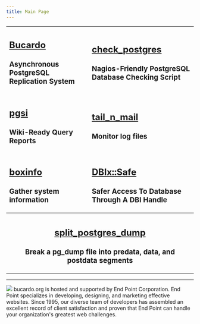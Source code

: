 ```yaml
---
title: Main Page
---
```


<table border="0" cellpadding="20">
<tr>
<td>
<h2 class="bucardo">
    <a href="{{ site.baseurl }}/Bucardo/">Bucardo</a>
</h2>
<h3 class="bucardo">
Asynchronous PostgreSQL Replication System

</h3>
</td>
<td>
<h2 class="check-postgres">
    <a href="{{ site.baseurl }}/Check_postgres/">check_postgres</a>
</h2>
<h3 class="check-postgres">
Nagios-Friendly PostgreSQL Database Checking Script

</h3>
</td>
</tr>
<tr>
<td>
<h2 class="pgsi">
    <a href="{{ site.baseurl }}/Pgsi/">pgsi</a>
</h2>
<h3 class="pgsi">
Wiki-Ready Query Reports

</h3>
</td>
<td>
<h2 class="tnm">
    <a href="{{ site.baseurl }}/Tail_n_mail/">tail_n_mail</a>
</h2>
<h3 class="tnm">
Monitor log files

</h3>
</td>
</tr>
<tr>
<td>
<h2 class="boxinfo">
    <a href="{{ site.baseurl }}/Boxinfo/">boxinfo</a>
</h2>
<h3 class="boxinfo">
Gather system information

</h3>
</td>
<td>
<h2 class="dbix">
    <a href="{{ site.baseurl }}/DBIx-Safe/">DBIx::Safe</a>
</h2>
<h3 class="dbix">
Safer Access To Database Through A DBI Handle

</h3>
</td>
</tr>
<tr>
<th colspan="2">
<h2 class="bucardo">
    <a href="{{ site.baseurl }}/Split_postgres_dump/">split_postgres_dump</a>
</h2>
<h3 class="bucardo">
Break a pg_dump file into predata, data, and postdata segments

</h3>
</th>
</tr>
</table>

------------------------------------------------------------------------

[<img src="{{ site.baseurl }}/images/End_point_light_on_dark-300x80.png">](http://www.endpoint.com) bucardo.org is hosted and supported by End Point Corporation. End Point specializes in developing, designing, and marketing effective websites. Since 1995, our diverse team of developers has assembled an excellent record of client satisfaction and proven that End Point can handle your organization's greatest web challenges.

